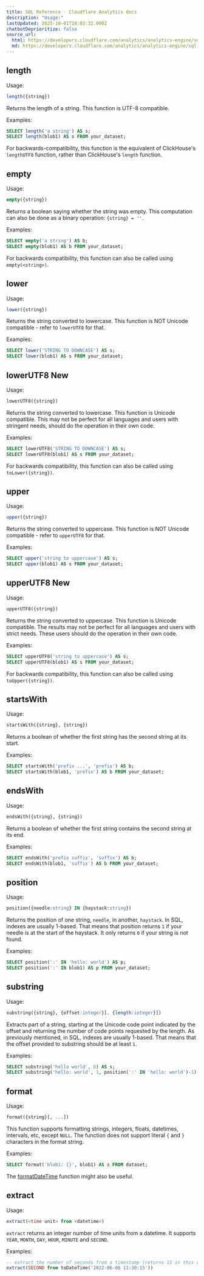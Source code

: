 ```yaml
---
title: SQL Reference · Cloudflare Analytics docs
description: "Usage:"
lastUpdated: 2025-10-01T10:02:32.000Z
chatbotDeprioritize: false
source_url:
  html: https://developers.cloudflare.com/analytics/analytics-engine/sql-reference/string-functions/
  md: https://developers.cloudflare.com/analytics/analytics-engine/sql-reference/string-functions/index.md
---
```


## length

Usage:

```sql
length({string})
```

Returns the length of a string. This function is UTF-8 compatible.

Examples:

```sql
SELECT length('a string') AS s;
SELECT length(blob1) AS s FROM your_dataset;
```

For backwards-compatibility, this function is the equivalent of ClickHouse's `lengthUTF8` function, rather than ClickHouse's `length` function.

## empty

Usage:

```sql
empty({string})
```

Returns a boolean saying whether the string was empty. This computation can also be done as a binary operation: `{string} = ''`.

Examples:

```sql
SELECT empty('a string') AS b;
SELECT empty(blob1) AS b FROM your_dataset;
```

For backwards compatibility, this function can also be called using `empty(<string>)`.

## lower

Usage:

```sql
lower({string})
```

Returns the string converted to lowercase. This function is NOT Unicode compatible - refer to `lowerUTF8` for that.

Examples:

```sql
SELECT lower('STRING TO DOWNCASE') AS s;
SELECT lower(blob1) AS s FROM your_dataset;
```

## lowerUTF8 New

Usage:

```sql
lowerUTF8({string})
```

Returns the string converted to lowercase. This function is Unicode compatible. This may not be perfect for all languages and users with stringent needs, should do the operation in their own code.

Examples:

```sql
SELECT lowerUTF8('STRING TO DOWNCASE') AS s;
SELECT lowerUTF8(blob1) AS s FROM your_dataset;
```

For backwards compatibility, this function can also be called using `toLower({string})`.

## upper

Usage:

```sql
upper({string})
```

Returns the string converted to uppercase. This function is NOT Unicode compatible - refer to `upperUTF8` for that.

Examples:

```sql
SELECT upper('string to uppercase') AS s;
SELECT upper(blob1) AS s FROM your_dataset;
```

## upperUTF8 New

Usage:

```sql
upperUTF8({string})
```

Returns the string converted to uppercase. This function is Unicode compatible. The results may not be perfect for all languages and users with strict needs. These users should do the operation in their own code.

Examples:

```sql
SELECT upperUTF8('string to uppercase') AS s;
SELECT upperUTF8(blob1) AS s FROM your_dataset;
```

For backwards compatibility, this function can also be called using `toUpper({string})`.

## startsWith

Usage:

```sql
startsWith({string}, {string})
```

Returns a boolean of whether the first string has the second string at its start.

Examples:

```sql
SELECT startsWith('prefix ...', 'prefix') AS b;
SELECT startsWith(blob1, 'prefix') AS b FROM your_dataset;
```

## endsWith

Usage:

```sql
endsWith({string}, {string})
```

Returns a boolean of whether the first string contains the second string at its end.

Examples:

```sql
SELECT endsWith('prefix suffix', 'suffix') AS b;
SELECT endsWith(blob1, 'suffix') AS b FROM your_dataset;
```

## position

Usage:

```sql
position({needle:string} IN {haystack:string})
```

Returns the position of one string, `needle`, in another, `haystack`. In SQL, indexes are usually 1-based. That means that position returns `1` if your needle is at the start of the haystack. It only returns `0` if your string is not found.

Examples:

```sql
SELECT position(':' IN 'hello: world') AS p;
SELECT position(':' IN blob1) AS p FROM your_dataset;
```

## substring

Usage:

```sql
substring({string}, {offset:integer}[. {length:integer}])
```

Extracts part of a string, starting at the Unicode code point indicated by the offset and returning the number of code points requested by the length. As previously mentioned, in SQL, indexes are usually 1-based. That means that the offset provided to substring should be at least `1`.

Examples:

```sql
SELECT substring('hello world', 6) AS s;
SELECT substring('hello: world', 1, position(':' IN 'hello: world')-1) AS s;
```

## format

Usage:

```sql
format({string}[, ...])
```

This function supports formatting strings, integers, floats, datetimes, intervals, etc, except `NULL`. The function does not support literal `{` and `}` characters in the format string.

Examples:

```sql
SELECT format('blob1: {}', blob1) AS s FROM dataset;
```

The [formatDateTime](https://developers.cloudflare.com/analytics/analytics-engine/sql-reference/date-time-functions/#formatdatetime) function might also be useful.

## extract

Usage:

```sql
extract(<time unit> from <datetime>)
```

`extract` returns an integer number of time units from a datetime. It supports `YEAR`, `MONTH`, `DAY`, `HOUR`, `MINUTE` and `SECOND`.

Examples:

```sql
-- extract the number of seconds from a timestamp (returns 15 in this example)
extract(SECOND from toDateTime('2022-06-06 11:30:15'))
```
